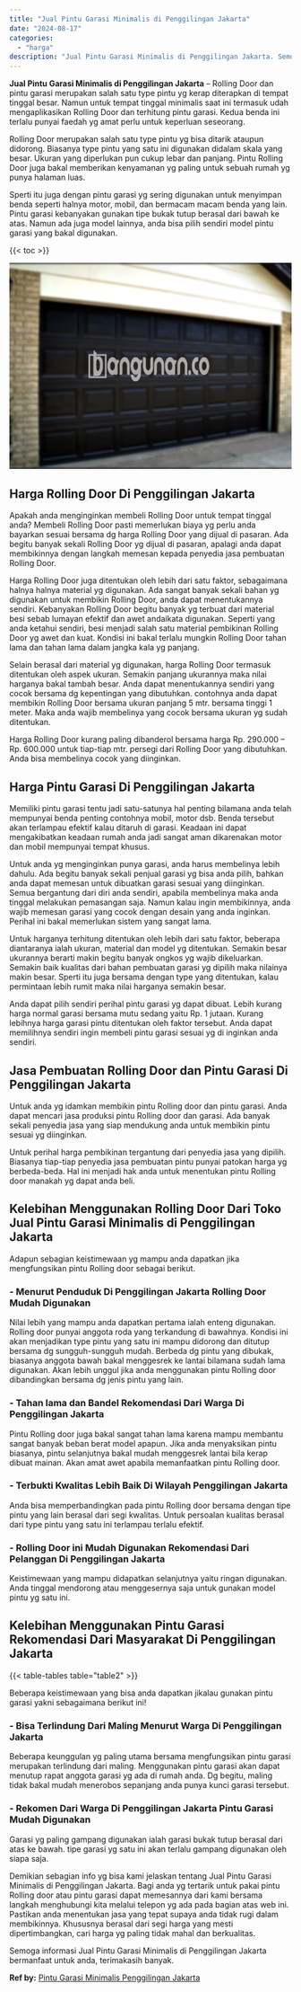 ```yaml
---
title: "Jual Pintu Garasi Minimalis di Penggilingan Jakarta"
date: "2024-08-17"
categories: 
  - "harga"
description: "Jual Pintu Garasi Minimalis di Penggilingan Jakarta. Semoga informasi Jual Pintu Garasi Minimalis di Penggilingan Jakarta bermanfaat untuk anda, terimakasih..."
---
```


**Jual Pintu Garasi Minimalis di Penggilingan Jakarta** – Rolling Door dan pintu garasi merupakan salah satu type pintu yg kerap diterapkan di tempat tinggal besar. Namun untuk tempat tinggal minimalis saat ini termasuk udah mengaplikasikan Rolling Door dan terhitung pintu garasi. Kedua benda ini terlalu punyai faedah yg amat perlu untuk keperluan seseorang.

Rolling Door merupakan salah satu type pintu yg bisa ditarik ataupun didorong. Biasanya type pintu yang satu ini digunakan didalam skala yang besar. Ukuran yang diperlukan pun cukup lebar dan panjang. Pintu Rolling Door juga bakal memberikan kenyamanan yg paling untuk sebuah rumah yg punya halaman luas.

Sperti itu juga dengan pintu garasi yg sering digunakan untuk menyimpan benda seperti halnya motor, mobil, dan bermacam macam benda yang lain. Pintu garasi kebanyakan gunakan tipe bukak tutup berasal dari bawah ke atas. Namun ada juga model lainnya, anda bisa pilih sendiri model pintu garasi yang bakal digunakan.

{{< toc >}}

![Jual Pintu Garasi Minimalis di Penggilingan Jakarta](/images/pintu-garasi-65.png)

## Harga Rolling Door Di Penggilingan Jakarta

Apakah anda menginginkan membeli Rolling Door untuk tempat tinggal anda? Membeli Rolling Door pasti memerlukan biaya yg perlu anda bayarkan sesuai bersama dg harga Rolling Door yang dijual di pasaran. Ada begitu banyak sekali Rolling Door yg dijual di pasaran, apalagi anda dapat membikinnya dengan langkah memesan kepada penyedia jasa pembuatan Rolling Door.

Harga Rolling Door juga ditentukan oleh lebih dari satu faktor, sebagaimana halnya halnya material yg digunakan. Ada sangat banyak sekali bahan yg digunakan untuk membikin Rolling Door, anda dapat menentukannya sendiri. Kebanyakan Rolling Door begitu banyak yg terbuat dari material besi sebab lumayan efektif dan awet andaikata digunakan. Seperti yang anda ketahui sendiri, besi menjadi salah satu material pembikinan Rolling Door yg awet dan kuat. Kondisi ini bakal terlalu mungkin Rolling Door tahan lama dan tahan lama dalam jangka kala yg panjang.

Selain berasal dari material yg digunakan, harga Rolling Door termasuk ditentukan oleh aspek ukuran. Semakin panjang ukurannya maka nilai harganya bakal tambah besar. Anda dapat menentukannya sendiri yang cocok bersama dg kepentingan yang dibutuhkan. contohnya anda dapat membikin Rolling Door bersama ukuran panjang 5 mtr. bersama tinggi 1 meter. Maka anda wajib membelinya yang cocok bersama ukuran yg sudah ditentukan.

Harga Rolling Door kurang paling dibanderol bersama harga Rp. 290.000 – Rp. 600.000 untuk tiap-tiap mtr. persegi dari Rolling Door yang dibutuhkan. Anda bisa membelinya cocok yang diinginkan.

## Harga Pintu Garasi Di Penggilingan Jakarta

Memiliki pintu garasi tentu jadi satu-satunya hal penting bilamana anda telah mempunyai benda penting contohnya mobil, motor dsb. Benda tersebut akan terlampau efektif kalau ditaruh di garasi. Keadaan ini dapat mengakibatkan keadaan rumah anda jadi sangat aman dikarenakan motor dan mobil mempunyai tempat khusus.

Untuk anda yg menginginkan punya garasi, anda harus membelinya lebih dahulu. Ada begitu banyak sekali penjual garasi yg bisa anda pilih, bahkan anda dapat memesan untuk dibuatkan garasi sesuai yang diinginkan. Semua bergantung dari diri anda sendiri, apabila membelinya maka anda tinggal melakukan pemasangan saja. Namun kalau ingin membikinnya, anda wajib memesan garasi yang cocok dengan desain yang anda inginkan. Perihal ini bakal memerlukan sistem yang sangat lama.

Untuk harganya terhitung ditentukan oleh lebih dari satu faktor, beberapa diantaranya ialah ukuran, material dan model yg ditentukan. Semakin besar ukurannya berarti makin begitu banyak ongkos yg wajib dikeluarkan. Semakin baik kualitas dari bahan pembuatan garasi yg dipilih maka nilainya makin besar. Sperti itu juga bersama dengan type yang ditentukan, kalau permintaan lebih rumit maka nilai harganya semakin besar.

Anda dapat pilih sendiri perihal pintu garasi yg dapat dibuat. Lebih kurang harga normal garasi bersama mutu sedang yaitu Rp. 1 jutaan. Kurang lebihnya harga garasi pintu ditentukan oleh faktor tersebut. Anda dapat memilihnya sendiri ingin membeli pintu garasi sesuai yg di inginkan anda sendiri.

## Jasa Pembuatan Rolling Door dan Pintu Garasi Di Penggilingan Jakarta

Untuk anda yg idamkan membikin pintu Rolling door dan pintu garasi. Anda dapat mencari jasa produksi pintu Rolling door dan garasi. Ada banyak sekali penyedia jasa yang siap mendukung anda untuk membikin pintu sesuai yg diinginkan.

Untuk perihal harga pembikinan tergantung dari penyedia jasa yang dipilih. Biasanya tiap-tiap penyedia jasa pembuatan pintu punyai patokan harga yg berbeda-beda. Hal ini menjadi hak anda untuk menentukan pintu Rolling door manakah yg dapat anda beli.

## Kelebihan Menggunakan Rolling Door Dari Toko Jual Pintu Garasi Minimalis di Penggilingan Jakarta

Adapun sebagian keistimewaan yg mampu anda dapatkan jika mengfungsikan pintu Rolling door sebagai berikut.

### \- Menurut Penduduk Di Penggilingan Jakarta Rolling Door Mudah Digunakan

Nilai lebih yang mampu anda dapatkan pertama ialah enteng digunakan. Rolling door punyai anggota roda yang terkandung di bawahnya. Kondisi ini akan menjadikan type pintu yang satu ini mampu didorong dan ditutup bersama dg sungguh-sungguh mudah. Berbeda dg pintu yang dibukak, biasanya anggota bawah bakal menggesrek ke lantai bilamana sudah lama digunakan. Akan lebih unggul jika anda menggunakan pintu Rolling door dibandingkan bersama dg jenis pintu yang lain.

### \- Tahan lama dan Bandel Rekomendasi Dari Warga Di Penggilingan Jakarta

Pintu Rolling door juga bakal sangat tahan lama karena mampu membantu sangat banyak beban berat model apapun. Jika anda menyaksikan pintu biasanya, pintu selanjutnya bakal mudah menggesrek lantai bila kerap dibuat mainan. Akan amat awet apabila memanfaatkan pintu Rolling door.

### \- Terbukti Kwalitas Lebih Baik Di Wilayah Penggilingan Jakarta

Anda bisa memperbandingkan pada pintu Rolling door bersama dengan tipe pintu yang lain berasal dari segi kwalitas. Untuk persoalan kualitas berasal dari type pintu yang satu ini terlampau terlalu efektif.

### \- Rolling Door ini Mudah Digunakan Rekomendasi Dari Pelanggan Di Penggilingan Jakarta

Keistimewaan yang mampu didapatkan selanjutnya yaitu ringan digunakan. Anda tinggal mendorong atau menggesernya saja untuk gunakan model pintu yg satu ini.

## Kelebihan Menggunakan Pintu Garasi Rekomendasi Dari Masyarakat Di Penggilingan Jakarta

{{< table-tables table="table2" >}}

Beberapa keistimewaan yang bisa anda dapatkan jikalau gunakan pintu garasi yakni sebagaimana berikut ini!

### \- Bisa Terlindung Dari Maling Menurut Warga Di Penggilingan Jakarta

Beberapa keunggulan yg paling utama bersama mengfungsikan pintu garasi merupakan terlindung dari maling. Menggunakan pintu garasi akan dapat menutup rapat anggota garasi yg ada di rumah anda. Dg begitu, maling tidak bakal mudah menerobos sepanjang anda punya kunci garasi tersebut.

### \- Rekomen Dari Warga Di Penggilingan Jakarta Pintu Garasi Mudah Digunakan

Garasi yg paling gampang digunakan ialah garasi bukak tutup berasal dari atas ke bawah. tipe garasi yg satu ini akan terlalu gampang digunakan oleh siapa saja.

Demikian sebagian info yg bisa kami jelaskan tentang Jual Pintu Garasi Minimalis di Penggilingan Jakarta. Bagi anda yg tertarik untuk pakai pintu Rolling door atau pintu garasi dapat memesannya dari kami bersama langkah menghubungi kita melalui telepon yg ada pada bagian atas web ini. Pastikan anda menentukan jasa yang tepat supaya anda tidak rugi dalam membikinnya. Khususnya berasal dari segi harga yang mesti dipertimbangkan, cari harga yg paling tidak mahal dan berkualitas.

Semoga informasi Jual Pintu Garasi Minimalis di Penggilingan Jakarta bermanfaat untuk anda, terimakasih banyak.

**Ref by:** [Pintu Garasi Minimalis Penggilingan Jakarta](https://id.wikipedia.org/wiki/Pintu)
